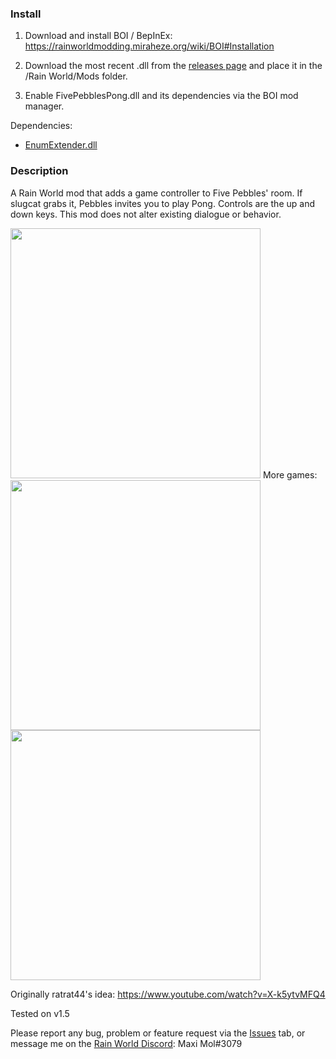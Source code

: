 ### Install
1. Download and install BOI / BepInEx: https://rainworldmodding.miraheze.org/wiki/BOI#Installation

2. Download the most recent .dll from the [releases page](https://github.com/woutkolkman/fivepebblespong/releases) and place it in the /Rain World/Mods folder.

3. Enable FivePebblesPong.dll and its dependencies via the BOI mod manager.

Dependencies:
- [EnumExtender.dll](https://www.raindb.net/#main:~:text=accesses%20to%20rooms-,EnumExtender)


### Description
A Rain World mod that adds a game controller to Five Pebbles' room. If slugcat grabs it, Pebbles invites you to play Pong. Controls are the up and down keys. This mod does not alter existing dialogue or behavior.

<img src="https://github.com/woutkolkman/fivepebblespong/blob/master/gifs/fivepebblespong.gif" height="400">
More games:  
<img src="https://github.com/woutkolkman/fivepebblespong/blob/master/gifs/fivepebblesbreakout.gif" height="400">
<img src="https://github.com/woutkolkman/fivepebblespong/blob/master/gifs/fivepebblesgrabdot.gif" height="400">

Originally ratrat44's idea: https://www.youtube.com/watch?v=X-k5ytvMFQ4

Tested on v1.5

Please report any bug, problem or feature request via the [Issues](https://github.com/woutkolkman/fivepebblespong/issues) tab, or message me on the [Rain World Discord](https://discord.gg/rainworld): Maxi Mol#3079
